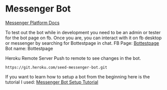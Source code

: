 # Messenger Bot

[Messenger Platform Docs](https://developers.facebook.com/docs/messenger-platform/complete-guide)

To test out the bot while in development you need to be an admin or tester for the bot page on fb. Once you are, you can interact with it on fb desktop or messenger by searching for Bottestpage in chat.
FB Page: [Bottestpage](https://www.facebook.com/Bottestpage-336372346703232/)
Bot name: Bottestpage

Heroku Remote Server
Push to remote to see changes in the bot.

```
https://git.heroku.com/seed-messenger-bot.git
```

If you want to learn how to setup a bot from the beginning here is the tutorial I used: [Messenger Bot Setup Tutorial](https://github.com/jw84/messenger-bot-tutorial)
